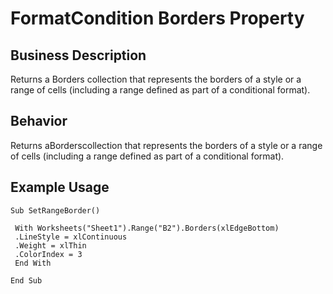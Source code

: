 # FormatCondition Borders Property

## Business Description
Returns a Borders collection that represents the borders of a style or a range of cells (including a range defined as part of a conditional format).

## Behavior
Returns aBorderscollection that represents the borders of a style or a range of cells (including a range defined as part of a conditional format).

## Example Usage
```vba
Sub SetRangeBorder() 
 
 With Worksheets("Sheet1").Range("B2").Borders(xlEdgeBottom) 
 .LineStyle = xlContinuous 
 .Weight = xlThin 
 .ColorIndex = 3 
 End With 
 
End Sub
```